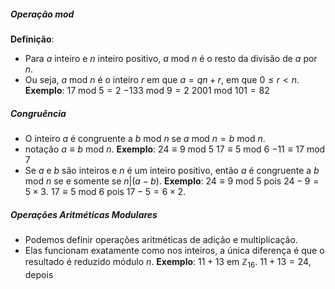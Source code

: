 ##### Operação mod
**Definição**: 
- Para $a$ inteiro e $n$ inteiro positivo, $a \text{ mod }n$ é o resto da divisão de $a$ por $n$.
- Ou seja, $a \text{ mod } n$ é o inteiro $r$ em que $a=qn+r$, em que $0\leq r<n$.
**Exemplo**:
$17 \text{ mod }5=2$
$-133 \text{ mod }9 =2$
$2001 \text{ mod }101=82$

##### Congruência
- O inteiro $a$ é congruente a $b \text{ mod }n$ se $a \text{ mod }n = b \text{ mod }n$.
- notação $a\equiv b\text{ mod }n$.
**Exemplo**:
$24\equiv 9 \text{ mod }5$
$17 \equiv 5 \text{ mod }6$
$-11 \equiv 17 \text{ mod }7$
- Se $a$ e $b$ são inteiros e $n$ é um inteiro positivo, então $a$ é congruente a $b \text{ mod }n$ se e somente se  $n|(a-b)$.
**Exemplo**:
$24\equiv 9 \text{ mod } 5$ pois $24-9=5\times 3$.
$17 \equiv 5 \text{ mod }6$ pois $17-5=6\times 2$.
##### Operações Aritméticas Modulares
- Podemos definir operações aritméticas de adição e multiplicação.
- Elas funcionam exatamente como nos inteiros, a única diferença é que o resultado é reduzido módulo $n$.
**Exemplo**:
$11+13$ em $\mathbb{Z}_{16}$.
$11+13=24$, depois 
